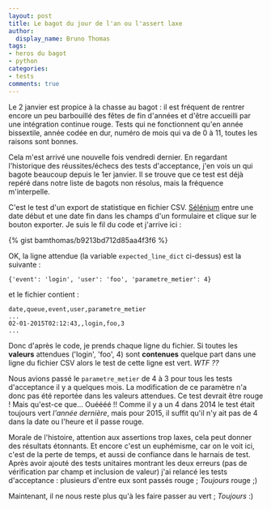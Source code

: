 ```yaml
---
layout: post
title: Le bagot du jour de l'an ou l'assert laxe
author:
  display_name: Bruno Thomas
tags:
- heros du bagot
- python
categories:
- tests
comments: true
---
```

Le 2 janvier est propice à la chasse au bagot : il est fréquent de rentrer encore un peu barbouillé des fêtes de fin d'années et d'être accueilli par une intégration continue rouge. Tests qui ne fonctionnent qu'en année bissextile, année codée en dur, numéro de mois qui va de 0 à 11, toutes les raisons sont bonnes.

Cela m'est arrivé une nouvelle fois vendredi dernier. En regardant l'historique des réussites/échecs des tests d'acceptance, j'en vois un qui bagote beaucoup depuis le 1er janvier. Il se trouve que ce test est déjà repéré dans notre liste de bagots non résolus, mais la fréquence m'interpelle.

C'est le test d'un export de statistique en fichier CSV. [Sélénium](http://www.seleniumhq.org/) entre une date début et une date fin dans les champs d'un formulaire et clique sur le bouton exporter. Je suis le fil du code et j'arrive ici :

{% gist bamthomas/b9213bd712d85aa4f3f6 %}

OK, la ligne attendue (la variable `expected_line_dict` ci-dessus) est la suivante :

````
{'event': 'login', 'user': 'foo', 'parametre_metier': 4}
````

et le fichier contient :

````
date,queue,event,user,parametre_metier
...
02-01-2015T02:12:43,,login,foo,3
...
````

Donc d'après le code, je prends chaque ligne du fichier. Si toutes les **valeurs** attendues ('login', 'foo', 4) sont **contenues** quelque part dans une ligne du fichier CSV alors le test de cette ligne est vert. *WTF ??*

Nous avions passé le `parametre_metier` de 4 à 3 pour tous les tests d'acceptance il y a quelques mois. La modification de ce paramètre n'a donc pas été reportée dans les valeurs attendues. Ce test devrait être rouge ! Mais qu'est-ce que... Ouéééé !! Comme il y a un 4 dans 2014 le test était toujours vert *l'année dernière*, mais pour 2015, il suffit qu'il n'y ait pas de 4 dans la date ou l'heure et il passe rouge.

Morale de l'histoire, attention aux assertions trop laxes, cela peut donner des résultats étonnants. Et encore c'est un euphémisme, car on le voit ici, c'est de la perte de temps, et aussi de confiance dans le harnais de test. Après avoir ajouté des tests unitaires montrant les deux erreurs (pas de vérification par champ et inclusion de valeur) j'ai relancé les tests d'acceptance : plusieurs d'entre eux sont passés rouge ; *Toujours* rouge ;)

Maintenant, il ne nous reste plus qu'à les faire passer au vert ; *Toujours* :)
